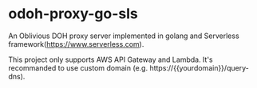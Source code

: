# odoh-proxy-go-sls
An Oblivious DOH proxy server implemented in golang and Serverless framework(https://www.serverless.com).

This project only supports AWS API Gateway and Lambda.
It's recommanded to use custom domain (e.g. https://{{yourdomain}}/query-dns).

